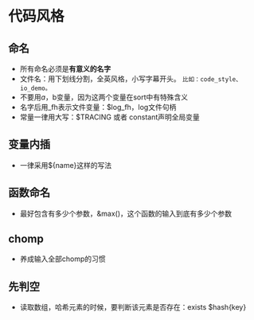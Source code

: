 # 代码风格

## 命名

- 所有命名必须是**有意义的名字**
- 文件名：用下划线分割，全英风格，小写字幕开头。
  `
  比如：code_style、io_demo。
  `
- 不要用$a，$b变量，因为这两个变量在sort中有特殊含义
- 名字后用_fh表示文件变量：$log_fh，log文件句柄
- 常量一律用大写：$TRACING 或者 constant声明全局变量

## 变量内插

- 一律采用${name}这样的写法

## 函数命名

- 最好包含有多少个参数，&max()，这个函数的输入到底有多少个参数

## chomp

- 养成输入全部chomp的习惯

## 先判空

- 读取数组，哈希元素的时候，要判断该元素是否存在：exists $hash{key}